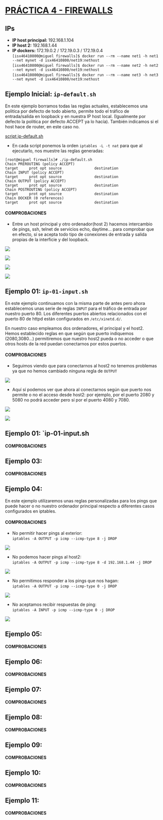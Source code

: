 # <u>__PRÁCTICA 4 - FIREWALLS__</u>

## __IPs__
+ __IP host principal:__ 192.168.1.104  
+ __IP host 2:__ 192.168.1.44  
+ __IP dockers:__ 172.19.0.2  / 172.19.0.3 / 172.19.0.4  
`[isx46410800@miguel firewalls]$ docker run --rm --name net1 -h net1 --net mynet -d isx46410800/net19:nethost`  
`[isx46410800@miguel firewalls]$ docker run --rm --name net2 -h net2 --net mynet -d isx46410800/net19:nethost`  
`[isx46410800@miguel firewalls]$ docker run --rm --name net3 -h net3 --net mynet -d isx46410800/net19:nethost`  

## __Ejemplo Inicial: `ip-default.sh`__
En este ejemplo borramos todas las reglas actuales, establecemos una politica por defecto de todo abierto, permite todo el tráfico de entrada/salida en loopback y en nuestra IP host local. (Igualmente por defecto la politica por defecto ACCEPT ya lo hacía). También indicamos si el host hace de router, en este caso no.

[script ip-default.sh](practica4/ip-default.sh)  

+ En cada script ponemos la orden `iptables -L -t nat` para que al ejecutarlo, nos muestre las reglas generadas:  
```
[root@miguel firewalls]# ./ip-default.sh
Chain PREROUTING (policy ACCEPT)
target     prot opt source               destination         
Chain INPUT (policy ACCEPT)
target     prot opt source               destination         
Chain OUTPUT (policy ACCEPT)
target     prot opt source               destination         
Chain POSTROUTING (policy ACCEPT)
target     prot opt source               destination         
Chain DOCKER (0 references)
target     prot opt source               destination   
```

#### __COMPROBACIONES__  
+ Entre un host principal y otro ordenador(host 2) hacemos intercambio de pings, ssh, telnet de servicios echo, daytime... para comprobar que en efecto, sí se acepta todo tipo de conexiones de entrada y salida propias de la interficie y del loopback.

![](capturas/fire1.png)

![](capturas/firewall1.png)

![](capturas/firewall2.png)

![](capturas/firewall3.png)


## __Ejemplo 01: `ip-01-input.sh`__  
En este ejemplo continuamos con la misma parte de antes pero ahora establecemos unas serie de reglas `INPUT` para el tráfico de entrada por nuestro puerto 80. Los diferentes puertos abiertos relacionados con el puerto 80 de httpd están configurados en `/etc/xinetd.d/`.  

En nuestro caso empleamos dos ordenadores, el principal y el host2. Hemos establecido reglas en que según que puerto indiquemos (2080,3080...) permitiremos que nuestro host2 pueda o no acceder o que otros hosts de la red puedan conectarnos por estos puertos.

#### __COMPROBACIONES__  
+ Seguimos viendo que para conectarnos al host2 no tenemos problemas ya que no hemos cambiado ninguna regla de `OUTPUT`  

![](capturas/fire2.png)

+ Aquí sí podemos ver que ahora al conectarnos según que puerto nos permite o no el acceso desde host2: por ejemplo, por el puerto 2080 y 5080 no podrá acceder pero sí por el puerto 4080 y 7080.  

![](capturas/firewall4.png)

![](capturas/firewall5.png)

## __Ejemplo 01: `ip-01-input.sh__


#### __COMPROBACIONES__  

## __Ejemplo 03:__

#### __COMPROBACIONES__  

## __Ejemplo 04:__
En este ejemplo utilizaremos unas reglas personalizadas para los pings que puede hacer o no nuestro ordenador principal respecto a diferentes casos configurados en iptables.  

#### __COMPROBACIONES__  
+ No permitir hacer pings al exterior:  
  `iptables -A OUTPUT -p icmp --icmp-type 8 -j DROP`

![](capturas/fire3.png)  

+ No podemos hacer pings al host2:  
  `iptables -A OUTPUT -p icmp --icmp-type 8 -d 192.168.1.44 -j DROP`

![](capturas/fire4.png)  

+ No permitimos responder a los pings que nos hagan:    
  `iptables -A OUTPUT -p icmp --icmp-type 0 -j DROP`

![](capturas/firewall6.png)  

+ No aceptamos recibir respuestas de ping:  
  `iptables -A INPUT -p icmp --icmp-type 0 -j DROP`

![](capturas/fire5.png)  


## __Ejemplo 05:__

#### __COMPROBACIONES__  

## __Ejemplo 06:__

#### __COMPROBACIONES__  

## __Ejemplo 07:__

#### __COMPROBACIONES__  

## __Ejemplo 08:__

#### __COMPROBACIONES__  

## __Ejemplo 09:__

#### __COMPROBACIONES__  

## __Ejemplo 10:__

#### __COMPROBACIONES__  

## __Ejemplo 11:__

#### __COMPROBACIONES__  
